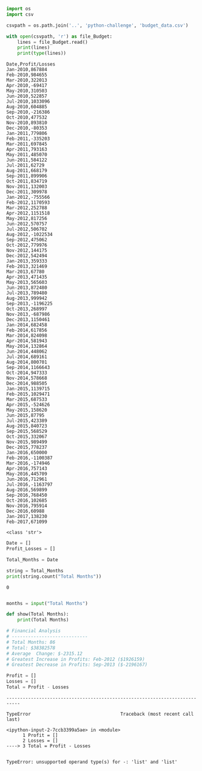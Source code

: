 

```python
import os
import csv
```


```python
csvpath = os.path.join('..', 'python-challenge', 'budget_data.csv')
```


```python
with open(csvpath, 'r') as file_Budget:
    lines = file_Budget.read()
    print(lines)
    print(type(lines))

```

    Date,Profit/Losses
    Jan-2010,867884
    Feb-2010,984655
    Mar-2010,322013
    Apr-2010,-69417
    May-2010,310503
    Jun-2010,522857
    Jul-2010,1033096
    Aug-2010,604885
    Sep-2010,-216386
    Oct-2010,477532
    Nov-2010,893810
    Dec-2010,-80353
    Jan-2011,779806
    Feb-2011,-335203
    Mar-2011,697845
    Apr-2011,793163
    May-2011,485070
    Jun-2011,584122
    Jul-2011,62729
    Aug-2011,668179
    Sep-2011,899906
    Oct-2011,834719
    Nov-2011,132003
    Dec-2011,309978
    Jan-2012,-755566
    Feb-2012,1170593
    Mar-2012,252788
    Apr-2012,1151518
    May-2012,817256
    Jun-2012,570757
    Jul-2012,506702
    Aug-2012,-1022534
    Sep-2012,475062
    Oct-2012,779976
    Nov-2012,144175
    Dec-2012,542494
    Jan-2013,359333
    Feb-2013,321469
    Mar-2013,67780
    Apr-2013,471435
    May-2013,565603
    Jun-2013,872480
    Jul-2013,789480
    Aug-2013,999942
    Sep-2013,-1196225
    Oct-2013,268997
    Nov-2013,-687986
    Dec-2013,1150461
    Jan-2014,682458
    Feb-2014,617856
    Mar-2014,824098
    Apr-2014,581943
    May-2014,132864
    Jun-2014,448062
    Jul-2014,689161
    Aug-2014,800701
    Sep-2014,1166643
    Oct-2014,947333
    Nov-2014,578668
    Dec-2014,988505
    Jan-2015,1139715
    Feb-2015,1029471
    Mar-2015,687533
    Apr-2015,-524626
    May-2015,158620
    Jun-2015,87795
    Jul-2015,423389
    Aug-2015,840723
    Sep-2015,568529
    Oct-2015,332067
    Nov-2015,989499
    Dec-2015,778237
    Jan-2016,650000
    Feb-2016,-1100387
    Mar-2016,-174946
    Apr-2016,757143
    May-2016,445709
    Jun-2016,712961
    Jul-2016,-1163797
    Aug-2016,569899
    Sep-2016,768450
    Oct-2016,102685
    Nov-2016,795914
    Dec-2016,60988
    Jan-2017,138230
    Feb-2017,671099
    
    <class 'str'>



```python
Date = []
Profit_Losses = []
```


```python
Total_Months = Date
```


```python
string = Total_Months
print(string.count("Total Months"))
```

    0



```python

months = input("Total Months")
```


```python
def show(Total Months):
    print(Total Months)
```


```python
# Financial Analysis
# ----------------------------
# Total Months: 86
# Total: $38382578
# Average  Change: $-2315.12
# Greatest Increase in Profits: Feb-2012 ($1926159)
# Greatest Decrease in Profits: Sep-2013 ($-2196167)
```


```python
Profit = []
Losses = []
Total = Profit - Losses
```


    ---------------------------------------------------------------------------

    TypeError                                 Traceback (most recent call last)

    <ipython-input-2-7ccb3399a5ae> in <module>
          1 Profit = []
          2 Losses = []
    ----> 3 Total = Profit - Losses
    

    TypeError: unsupported operand type(s) for -: 'list' and 'list'



```python

```


```python

```


```python

```
